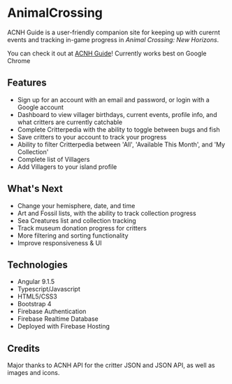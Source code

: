 # AnimalCrossing
ACNH Guide is a user-friendly companion site for keeping up with curernt events and tracking in-game progress in *Animal Crossing: New Horizons*. 

You can check it out at [ACNH Guide](http://ac-guide.com)!
Currently works best on Google Chrome 

## Features
- Sign up for an account with an email and password, or login with a Google account
- Dashboard to view villager birthdays, current events, profile info, and what critters are currently catchable
- Complete Critterpedia with the ability to toggle between bugs and fish
- Save critters to your account to track your progress 
- Ability to filter Critterpedia between 'All', 'Available This Month', and 'My Collection' 
- Complete list of Villagers
- Add Villagers to your island profile

## What's Next
- Change your hemisphere, date, and time
- Art and Fossil lists, with the ability to track collection progress
- Sea Creatures list and collection tracking
- Track museum donation progress for critters
- More filtering and sorting functionality 
- Improve responsiveness & UI 

## Technologies
- Angular 9.1.5
- Typescript/Javascript
- HTML5/CSS3
- Bootstrap 4
- Firebase Authentication
- Firebase Realtime Database
- Deployed with Firebase Hosting

## Credits
Major thanks to ACNH API for the critter JSON and JSON API, as well as images and icons. 

